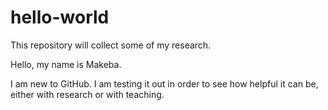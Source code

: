 # hello-world
This repository will collect some of my research.

Hello, my name is Makeba.

I am new to GitHub. 
I am testing it out in order to see how helpful it can be, either with research or with teaching.
